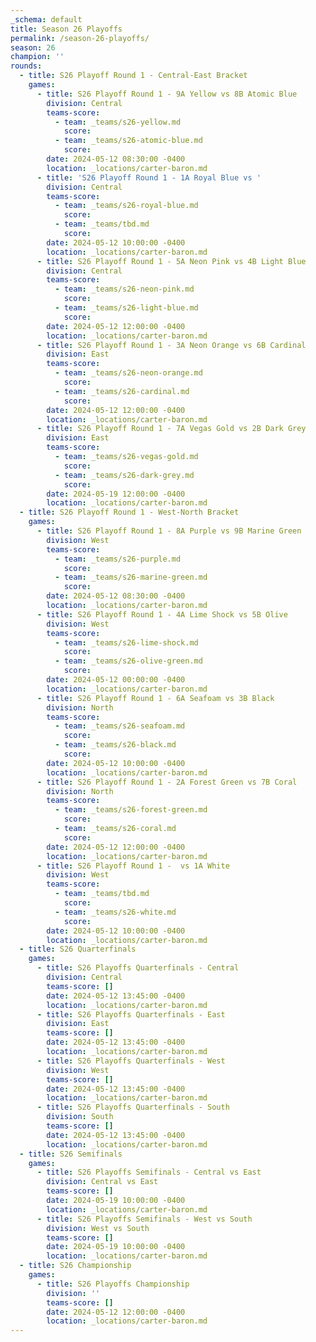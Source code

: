 ```yaml
---
_schema: default
title: Season 26 Playoffs
permalink: /season-26-playoffs/
season: 26
champion: ''
rounds:
  - title: S26 Playoff Round 1 - Central-East Bracket
    games:
      - title: S26 Playoff Round 1 - 9A Yellow vs 8B Atomic Blue
        division: Central
        teams-score:
          - team: _teams/s26-yellow.md
            score:
          - team: _teams/s26-atomic-blue.md
            score:
        date: 2024-05-12 08:30:00 -0400
        location: _locations/carter-baron.md
      - title: 'S26 Playoff Round 1 - 1A Royal Blue vs '
        division: Central
        teams-score:
          - team: _teams/s26-royal-blue.md
            score:
          - team: _teams/tbd.md
            score:
        date: 2024-05-12 10:00:00 -0400
        location: _locations/carter-baron.md
      - title: S26 Playoff Round 1 - 5A Neon Pink vs 4B Light Blue
        division: Central
        teams-score:
          - team: _teams/s26-neon-pink.md
            score:
          - team: _teams/s26-light-blue.md
            score:
        date: 2024-05-12 12:00:00 -0400
        location: _locations/carter-baron.md
      - title: S26 Playoff Round 1 - 3A Neon Orange vs 6B Cardinal
        division: East
        teams-score:
          - team: _teams/s26-neon-orange.md
            score:
          - team: _teams/s26-cardinal.md
            score:
        date: 2024-05-12 12:00:00 -0400
        location: _locations/carter-baron.md
      - title: S26 Playoff Round 1 - 7A Vegas Gold vs 2B Dark Grey
        division: East
        teams-score:
          - team: _teams/s26-vegas-gold.md
            score:
          - team: _teams/s26-dark-grey.md
            score:
        date: 2024-05-19 12:00:00 -0400
        location: _locations/carter-baron.md
  - title: S26 Playoff Round 1 - West-North Bracket
    games:
      - title: S26 Playoff Round 1 - 8A Purple vs 9B Marine Green
        division: West
        teams-score:
          - team: _teams/s26-purple.md
            score:
          - team: _teams/s26-marine-green.md
            score:
        date: 2024-05-12 08:30:00 -0400
        location: _locations/carter-baron.md
      - title: S26 Playoff Round 1 - 4A Lime Shock vs 5B Olive
        division: West
        teams-score:
          - team: _teams/s26-lime-shock.md
            score:
          - team: _teams/s26-olive-green.md
            score:
        date: 2024-05-12 00:00:00 -0400
        location: _locations/carter-baron.md
      - title: S26 Playoff Round 1 - 6A Seafoam vs 3B Black
        division: North
        teams-score:
          - team: _teams/s26-seafoam.md
            score:
          - team: _teams/s26-black.md
            score:
        date: 2024-05-12 10:00:00 -0400
        location: _locations/carter-baron.md
      - title: S26 Playoff Round 1 - 2A Forest Green vs 7B Coral
        division: North
        teams-score:
          - team: _teams/s26-forest-green.md
            score:
          - team: _teams/s26-coral.md
            score:
        date: 2024-05-12 12:00:00 -0400
        location: _locations/carter-baron.md
      - title: S26 Playoff Round 1 -  vs 1A White
        division: West
        teams-score:
          - team: _teams/tbd.md
            score:
          - team: _teams/s26-white.md
            score:
        date: 2024-05-12 10:00:00 -0400
        location: _locations/carter-baron.md
  - title: S26 Quarterfinals
    games:
      - title: S26 Playoffs Quarterfinals - Central
        division: Central
        teams-score: []
        date: 2024-05-12 13:45:00 -0400
        location: _locations/carter-baron.md
      - title: S26 Playoffs Quarterfinals - East
        division: East
        teams-score: []
        date: 2024-05-12 13:45:00 -0400
        location: _locations/carter-baron.md
      - title: S26 Playoffs Quarterfinals - West
        division: West
        teams-score: []
        date: 2024-05-12 13:45:00 -0400
        location: _locations/carter-baron.md
      - title: S26 Playoffs Quarterfinals - South
        division: South
        teams-score: []
        date: 2024-05-12 13:45:00 -0400
        location: _locations/carter-baron.md
  - title: S26 Semifinals
    games:
      - title: S26 Playoffs Semifinals - Central vs East
        division: Central vs East
        teams-score: []
        date: 2024-05-19 10:00:00 -0400
        location: _locations/carter-baron.md
      - title: S26 Playoffs Semifinals - West vs South
        division: West vs South
        teams-score: []
        date: 2024-05-19 10:00:00 -0400
        location: _locations/carter-baron.md
  - title: S26 Championship
    games:
      - title: S26 Playoffs Championship
        division: ''
        teams-score: []
        date: 2024-05-12 12:00:00 -0400
        location: _locations/carter-baron.md
---
```

